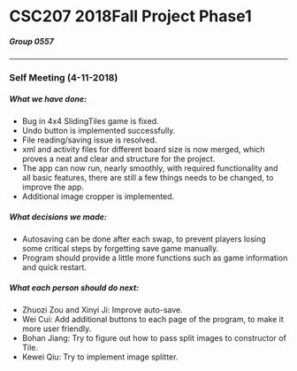 # CSC207 2018Fall Project Phase1
##### Group 0557
---
### Self Meeting (4-11-2018)
##### What we have done:
 - Bug in 4x4 SlidingTiles game is fixed.
 - Undo button is implemented successfully.
 - File reading/saving issue is resolved.
 - xml and activity files for different board size is now merged, which proves a neat and clear and structure for the project.
 - The app can now run, nearly smoothly, with required functionality and all basic features, there are still a few things needs to be changed, to improve the app.
 - Additional image cropper is implemented.
##### What decisions we made:
 - Autosaving can be done after each swap, to prevent players losing some critical steps by forgetting save game manually.
 - Program should provide a little more functions such as game information and quick restart.
##### What each person should do next:
 - Zhuozi Zou and Xinyi Ji: Improve auto-save.
 - Wei Cui: Add additional buttons to each page of the program, to make it more user friendly.
 - Bohan Jiang: Try to figure out how to pass split images to constructor of Tile.
 - Kewei Qiu: Try to implement image splitter.
